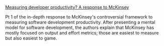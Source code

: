 [Measuring developer productivity? A response to McKinsey](https://newsletter.pragmaticengineer.com/p/measuring-developer-productivity)

Pt 1 of the in-depth response to McKinsey's controversial framework to measuring software development productivity. After presenting a mental model for software development, the authors explain that McKinsey has mostly focused on output and effort metrics; those are easiest to measure but also easiest to game.